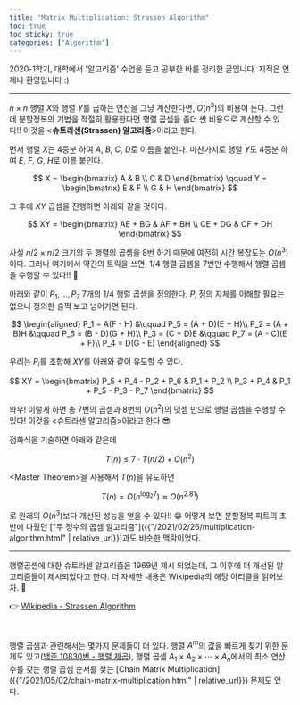 ```yaml
---
title: "Matrix Multiplication: Strassen Algorithm"
toc: true
toc_sticky: true
categories: ["Algorithm"]
---
```




2020-1학기, 대학에서 '알고리즘' 수업을 듣고 공부한 바를 정리한 글입니다. 지적은 언제나 환영입니다 :)

<hr/>

$n \times n$ 행렬 $X$와 행렬 $Y$를 곱하는 연산을 그냥 계산한다면, $O(n^3)$의 비용이 든다. 그런데 분할정복의 기법을 적절히 활용한다면 행렬 곱셈을 좀더 싼 비용으로 계산할 수 있다!! 이것을 \<**슈트라센(Strassen) 알고리즘**\>이라고 한다.

먼저 행렬 $X$는 4등분 하여 $A$, $B$, $C$, $D$로 이름을 붙인다. 마찬가지로 행렬 $Y$도 4등분 하여 $E$, $F$, $G$, $H$로 이름 붙인다.

$$
X = \begin{bmatrix}
 A & B \\
 C & D
\end{bmatrix}
\qquad
Y = \begin{bmatrix}
 E & F \\
 G & H
\end{bmatrix}
$$

그 후에 $XY$ 곱셈을 진행하면 아래와 같을 것이다.

$$
XY = \begin{bmatrix}
  AE + BG & AF + BH \\
  CE + DG & CF + DH
\end{bmatrix}
$$

사실 $n/2 \times n/2$ 크기의 두 행렬의 곱셈을 8번 하기 때문에 여전히 시간 복잡도는 $O(n^3)$이다. 그러나 여기에서 약간의 트릭을 쓰면, 1/4 행렬 곱셈을 7번만 수행해서 행렬 곱셈을 수행할 수 있다!! 🙌

아래와 같이 $P_1, ..., P_7$ 7개의 1/4 행렬 곱셈을 정의한다. $P_i$ 정의 자체를 이해할 필요는 없으니 정의한 슬쩍 보고 넘어가면 된다.

$$
\begin{aligned}
P_1 = A(F - H) &\qquad P_5 = (A + D)(E + H)\\
P_2 = (A + B)H &\qquad P_6 = (B - D)(G + H)\\
P_3 = (C + D)E &\qquad P_7 = (A - C)(E + F)\\
P_4 = D(G - E)
\end{aligned}
$$

우리는 $P_i$를 조합해 $XY$를 아래와 같이 유도할 수 있다.

$$
XY = \begin{bmatrix}
  P_5 + P_4 - P_2 + P_6 & P_1 + P_2 \\
  P_3 + P_4 & P_1 + P_5 - P_3 - P_7
\end{bmatrix}
$$

와우! 이렇게 하면 총 7번의 곱셈과 8번의 $O(n^2)$의 덧셈 만으로 행렬 곱셈을 수행할 수 있다! 이것을 \<슈트라센 알고리즘\>이라고 한다 😎

점화식을 기술하면 아래와 같은데

$$
T(n) \le 7 \cdot T(n/2) + O(n^2)
$$

\<Master Theorem\>을 사용해서 $T(n)$을 유도하면

$$
T(n) = O(n^{\log_2 7}) \approx O(n^{2.81})
$$

로 원래의 $O(n^3)$보다 개선된 성능을 얻을 수 있다!! 😁 어떻게 보면 분할정복 파트의 초반에 다뤘던 ["두 정수의 곱셈 알고리즘"]({{"/2021/02/26/multiplication-algorithm.html" | relative_url}})과도 비슷한 맥락이었다.

<hr/>

행렬곱셈에 대한 슈트라센 알고리즘은 1969년 제시 되었는데, 그 이후에 더 개선된 알고리즘들이 제시되었다고 한다. 더 자세한 내용은 Wikipedia의 해당 아티클을 읽어보자. 👀

👉 [Wikipedia - Strassen Algorithm](https://en.wikipedia.org/wiki/Strassen_algorithm#History)

<br/>

행렬 곱셈과 관련해서는 몇가지 문제들이 더 있다. 행렬 $A^m$의 값을 빠르게 찾기 위한 문제도 있고([백준 10830번 - 행렬 제곱](https://www.acmicpc.net/problem/10830)), 행렬 곱셈 $A_1 \times A_2 \times \cdots \times A_n$에서의 최소 연산 수를 갖는 행렬 곱셈 순서를 찾는 [Chain Matrix Multiplication]({{"/2021/05/02/chain-matrix-multiplication.html" | relative_url}}) 문제도 있다.
